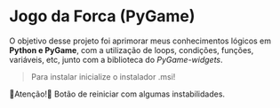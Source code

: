 # Jogo da Forca (PyGame)

O objetivo desse projeto foi aprimorar meus conhecimentos lógicos em **Python e PyGame**, com a utilização de loops, condições, funções, variáveis, etc, junto 
com a biblioteca do *PyGame-widgets*.

> Para instalar inicialize o instalador .msi!

🚧Atenção!🚧
Botão de reiniciar com algumas instabilidades.

